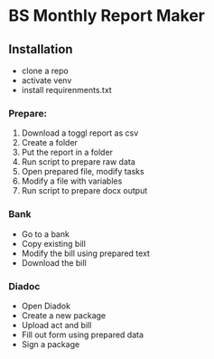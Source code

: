 # BS Monthly Report Maker

## Installation
- clone a repo
- activate venv
- install requirenments.txt

### Prepare:

1. Download a toggl report as csv
2. Create a folder
3. Put the report in a folder
4. Run script to prepare raw data
5. Open prepared file, modify tasks
6. Modify a file with variables
7. Run script to prepare docx output

### Bank
- Go to a bank
- Copy existing bill
- Modify the bill using prepared text
- Download the bill

### Diadoc
- Open Diadok
- Create a new package
- Upload act and bill
- Fill out form using prepared data
- Sign a package
